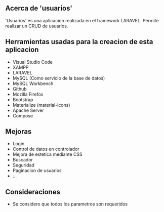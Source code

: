 ## Acerca de 'usuarios'

'Usuarios' es una aplicacion realizada en el framework LARAVEL. Permite realizar un CRUD de usuarios.

## Herramientas usadas para la creacion de esta aplicacion

- Visual Studio Code
- XAMPP
- LARAVEL
- MySQL (Como servicio de la base de datos)
- MySQL Workbench
- Github
- Mozilla Firefox
- Bootstrap
- Materialize (material-icons)
- Apache Server
- Compose

## Mejoras

- Login
- Control de datos en controlador
- Mejora de estetica mediante CSS
- Buscador
- Seguridad
- Paginacion de usuarios
- ...

## Consideraciones

- Se considero que todos los parametros son requeridos
